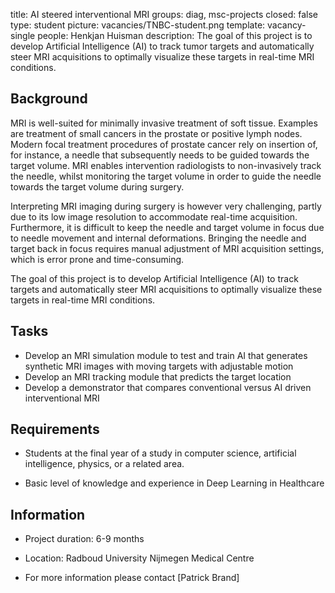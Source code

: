title: AI steered interventional MRI
groups: diag, msc-projects
closed: false
type: student
picture: vacancies/TNBC-student.png
template: vacancy-single
people: Henkjan Huisman
description: The goal of this project is to develop Artificial Intelligence (AI) to track tumor targets and automatically steer MRI acquisitions to optimally visualize these targets in real-time MRI conditions. 


## Background

MRI is well-suited for minimally invasive treatment of soft tissue. Examples are treatment of small cancers in the prostate or positive lymph nodes. Modern focal treatment procedures of prostate cancer rely on insertion of, for instance, a needle that subsequently needs to be guided towards the target volume. MRI enables intervention radiologists to non-invasively track the needle, whilst monitoring the target volume in order to guide the needle towards the target volume during surgery. 

Interpreting MRI imaging during surgery is however very challenging, partly due to its low image resolution to accommodate real-time acquisition. Furthermore, it is difficult to keep the needle and target volume in focus due to needle movement and internal deformations. Bringing the needle and target back in focus requires manual adjustment of MRI acquisition settings, which is error prone and time-consuming.

The goal of this project is to develop Artificial Intelligence (AI) to track targets and automatically steer MRI acquisitions to optimally visualize these targets in real-time MRI conditions. 

## Tasks

- Develop an MRI simulation module to test and train AI that generates synthetic MRI images with moving targets with adjustable motion
- Develop an MRI tracking module that predicts the target location 
- Develop a demonstrator that compares conventional versus AI driven interventional MRI 

## Requirements

- Students at the final year of a study in computer science, artificial intelligence, physics, or a related area.

- Basic level of knowledge and experience in Deep Learning in Healthcare

## Information

- Project duration: 6-9 months

- Location: Radboud University Nijmegen Medical Centre

- For more information please contact [Patrick Brand]

